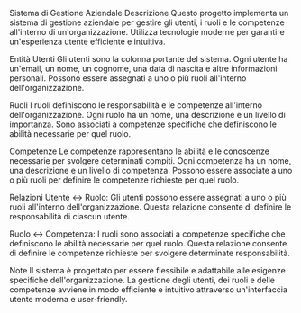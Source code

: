 Sistema di Gestione Aziendale
Descrizione
Questo progetto implementa un sistema di gestione aziendale per gestire gli utenti, i ruoli e le competenze all'interno di un'organizzazione. Utilizza tecnologie moderne per garantire un'esperienza utente efficiente e intuitiva.

Entità
Utenti
Gli utenti sono la colonna portante del sistema. Ogni utente ha un'email, un nome, un cognome, una data di nascita e altre informazioni personali. Possono essere assegnati a uno o più ruoli all'interno dell'organizzazione.

Ruoli
I ruoli definiscono le responsabilità e le competenze all'interno dell'organizzazione. Ogni ruolo ha un nome, una descrizione e un livello di importanza. Sono associati a competenze specifiche che definiscono le abilità necessarie per quel ruolo.

Competenze
Le competenze rappresentano le abilità e le conoscenze necessarie per svolgere determinati compiti. Ogni competenza ha un nome, una descrizione e un livello di competenza. Possono essere associate a uno o più ruoli per definire le competenze richieste per quel ruolo.

Relazioni
Utente <-> Ruolo: Gli utenti possono essere assegnati a uno o più ruoli all'interno dell'organizzazione. Questa relazione consente di definire le responsabilità di ciascun utente.

Ruolo <-> Competenza: I ruoli sono associati a competenze specifiche che definiscono le abilità necessarie per quel ruolo. Questa relazione consente di definire le competenze richieste per svolgere determinate responsabilità.

Note
Il sistema è progettato per essere flessibile e adattabile alle esigenze specifiche dell'organizzazione.
La gestione degli utenti, dei ruoli e delle competenze avviene in modo efficiente e intuitivo attraverso un'interfaccia utente moderna e user-friendly.
